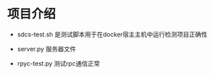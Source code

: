 # 项目介绍

- sdcs-test.sh 是测试脚本用于在docker宿主主机中运行检测项目正确性

- server.py 服务器文件

- rpyc-test.py 测试rpc通信正常
  
  
